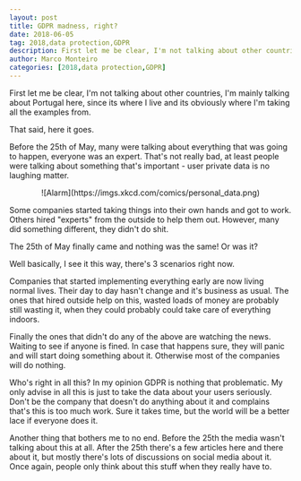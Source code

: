 ```yaml
---
layout: post
title: GDPR madness, right?
date: 2018-06-05
tag: 2018,data protection,GDPR
description: First let me be clear, I'm not talking about other countries, I'm mainly talking about Portugal here, since its where I live and its obviously where I'm taking all the
author: Marco Monteiro
categories: [2018,data protection,GDPR]
---
```


First let me be clear, I'm not talking about other countries, I'm mainly talking about Portugal here, since its where I live and its obviously where I'm taking all the examples from.

That said, here it goes.

<!--more-->

Before the 25th of May, many were talking about everything that was going to happen, everyone was an expert. That's not really bad, at least people were talking about something that's important - user private data is no laughing matter.

<center>
![Alarm](https://imgs.xkcd.com/comics/personal_data.png)
</center>

Some companies started taking things into their own hands and got to work. Others hired "experts" from the outside to help them out. However, many did something different, they didn't do shit.

The 25th of May finally came and nothing was the same! Or was it?

Well basically, I see it this way, there's 3 scenarios right now.

Companies that started implementing everything early are now living normal lives. Their day to day hasn't change and it's business as usual.
The ones that hired outside help on this, wasted loads of money are probably still wasting it, when they could probably could take care of everything indoors.

Finally the ones that didn't do any of the above are watching the news. Waiting to see if anyone is fined. In case that happens sure, they will panic and will start doing something about it. Otherwise most of the companies will do nothing.

Who's right in all this? In my opinion GDPR is nothing that problematic. My only advise in all this is just to take the data about your users seriously. Don't be the company that doesn't do anything about it and complains that's this is too much work. Sure it takes time, but the world will be a better lace if everyone does it.

Another thing that bothers me to no end. Before the 25th the media wasn't talking about this at all. After the 25th there's a few articles here and there about it, but mostly there's lots of discussions on social media about it. Once again, people only think about this stuff when they really have to.